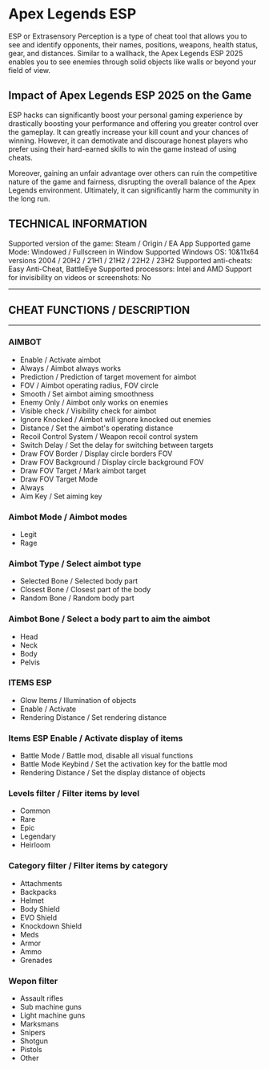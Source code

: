 # Apex Legends ESP
ESP or Extrasensory Perception is a type of cheat tool that allows you to see and identify opponents, their names, positions, weapons, health status, gear, and distances. Similar to a wallhack, the Apex Legends ESP 2025 enables you to see enemies through solid objects like walls or beyond your field of view.

## Impact of Apex Legends ESP 2025 on the Game
ESP hacks can significantly boost your personal gaming experience by drastically boosting your performance and offering you greater control over the gameplay. It can greatly increase your kill count and your chances of winning. However, it can demotivate and discourage honest players who prefer using their hard-earned skills to win the game instead of using cheats.

Moreover, gaining an unfair advantage over others can ruin the competitive nature of the game and fairness, disrupting the overall balance of the Apex Legends environment. Ultimately, it can significantly harm the community in the long run.
## TECHNICAL INFORMATION

Supported version of the game: Steam / Origin / EA App
Supported game Mode: Windowed / Fullscreen in Window
Supported Windows OS: 10&11x64 versions 2004 / 20H2 / 21H1 / 21H2 / 22H2 / 23H2
Supported anti-cheats: Easy Anti-Cheat, BattleEye
Supported processors: Intel and AMD
Support for invisibility on videos or screenshots: No

----------------------------------------------------------
## CHEAT FUNCTIONS / DESCRIPTION
----------------------------------------------------------

### AIMBOT

- Enable / Activate aimbot
- Always / Aimbot always works
- Prediction / Prediction of target movement for aimbot
- FOV / Aimbot operating radius, FOV circle
- Smooth / Set aimbot aiming smoothness
- Enemy Only / Aimbot only works on enemies
- Visible check / Visibility check for aimbot
- Ignore Knocked / Aimbot will ignore knocked out enemies
- Distance / Set the aimbot's operating distance
- Recoil Control System / Weapon recoil control system
- Switch Delay / Set the delay for switching between targets
- Draw FOV Border / Display circle borders FOV
- Draw FOV Background / Display circle background FOV
- Draw FOV Target / Mark aimbot target
- Draw FOV Target Mode
- Always
- Aim Key / Set aiming key
### Aimbot Mode / Aimbot modes

- Legit
- Rage

### Aimbot Type / Select aimbot type

- Selected Bone / Selected body part
- Closest Bone / Closest part of the body
- Random Bone / Random body part

### Aimbot Bone / Select a body part to aim the aimbot
- Head
- Neck
- Body
- Pelvis
### ITEMS ESP

- Glow Items / Illumination of objects
- Enable / Activate
- Rendering Distance / Set rendering distance

### Items ESP Enable / Activate display of items

- Battle Mode / Battle mod, disable all visual functions
- Battle Mode Keybind / Set the activation key for the battle mod
- Rendering Distance / Set the display distance of objects

### Levels filter / Filter items by level

- Common
- Rare
- Epic
- Legendary
- Heirloom

### Category filter / Filter items by category

- Attachments
- Backpacks
- Helmet
- Body Shield
- EVO Shield
- Knockdown Shield
- Meds
- Armor
- Ammo
- Grenades

### Wepon filter

- Assault rifles
- Sub machine guns
- Light machine guns
- Marksmans
- Snipers
- Shotgun
- Pistols
- Other
